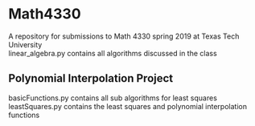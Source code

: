# Math4330
A repository for submissions to Math 4330 spring 2019 at Texas Tech University<br />
linear_algebra.py contains all algorithms discussed in the class

## Polynomial Interpolation Project
basicFunctions.py contains all sub algorithms for least squares<br />
leastSquares.py contains the least squares and polynomial interpolation functions
